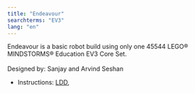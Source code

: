 ```yaml
---
title: "Endeavour"
searchterms: "EV3"
lang: "en"
---
```


Endeavour is a basic robot build using only one 45544 LEGO® MINDSTORMS® Education EV3 Core Set.
<br>
<br>
Designed by: Sanjay and Arvind Seshan
<ul>
 <li class="ng-binding">Instructions:
 <a href="instructions/Endeavour.lxf">LDD</a>,
 </li>
 </ul>
